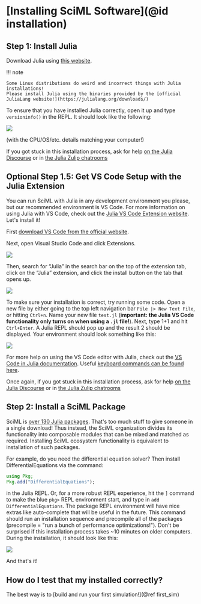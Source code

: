 # [Installing SciML Software](@id installation)

## Step 1: Install Julia

Download Julia using [this website](https://julialang.org/downloads/).

!!! note
    
    Some Linux distributions do weird and incorrect things with Julia installations!
    Please install Julia using the binaries provided by the [official JuliaLang website!](https://julialang.org/downloads/)

To ensure that you have installed Julia correctly, open it up and type `versioninfo()` in
the REPL. It should look like the following:

![](https://user-images.githubusercontent.com/1814174/195772770-e8f7b8f8-a853-4a95-a5c5-c6ed40f0c8d9.PNG)

(with the CPU/OS/etc. details matching your computer!)

If you got stuck in this installation process, ask for help
[on the Julia Discourse](https://discourse.julialang.org/) or in
[the Julia Zulip chatrooms](https://julialang.zulipchat.com/#)

## Optional Step 1.5: Get VS Code Setup with the Julia Extension

You can run SciML with Julia in any development environment you please, but our recommended
environment is VS Code. For more information on using Julia with VS Code, check out the
[Julia VS Code Extension website](https://www.julia-vscode.org/). Let's install it!

First [download VS Code from the official website](https://code.visualstudio.com/download).

Next, open Visual Studio Code and click Extensions.

![](https://user-images.githubusercontent.com/1814174/195773680-2226b2fc-5903-4eff-aae2-4d8689f16280.PNG)

Then, search for “Julia” in the search bar on the top of the extension tab, click on the
“Julia” extension, and click the install button on the tab that opens up.

![](https://user-images.githubusercontent.com/1814174/195773697-ede4edee-d479-46e8-acce-94a3ff884de8.PNG)

To make sure your installation is correct, try running some code. Open a new file by
either going to the top left navigation bar `File |> New Text File`, or hitting `Ctrl+n`.
Name your new file `test.jl` (**important: the Julia VS Code functionality only turns on
when using a `.jl` file!**). Next, type 1+1 and hit `Ctrl+Enter`. A Julia REPL should
pop up and the result 2 should be displayed. Your environment should look something like
this:

![](https://user-images.githubusercontent.com/1814174/195774555-5841918e-e9a5-443c-9eca-84ed932af355.PNG)

For more help on using the VS Code editor with Julia, check out the
[VS Code in Julia documentation](https://www.julia-vscode.org/docs/stable/). Useful
[keyboard commands can be found here](https://www.julia-vscode.org/docs/stable/userguide/keybindings/).

Once again, if you got stuck in this installation process, ask for help
[on the Julia Discourse](https://discourse.julialang.org/) or in
[the Julia Zulip chatrooms](https://julialang.zulipchat.com/#)

## Step 2: Install a SciML Package

SciML is [over 130 Julia packages](https://github.com/SciML). That's too much stuff to
give someone in a single download! Thus instead, the SciML organization divides its
functionality into composable modules that can be mixed and matched as required. Installing
SciML ecosystem functionality is equivalent to installation of such packages.

For example, do you need the differential equation solver? Then install DifferentialEquations
via the command:

```julia
using Pkg;
Pkg.add("DifferentialEquations");
```

in the Julia REPL. Or, for a more robust REPL experience, hit the `]` command to make the
blue `pkg>` REPL environment start, and type in `add DifferentialEquations`. The package
REPL environment will have nice extras like auto-complete that will be useful in the future.
This command should run an installation sequence and precompile all of the
packages (precompile = "run a bunch of performance optimizations!"). Don't be surprised
if this installation process takes ~10 minutes on older computers. During the installation,
it should look like this:

![](https://user-images.githubusercontent.com/1814174/195775465-9e80de11-0b1e-4229-9eba-f5e49c9c81a1.PNG)

And that's it!

## How do I test that my installed correctly?

The best way is to [build and run your first simulation!](@ref first_sim)
